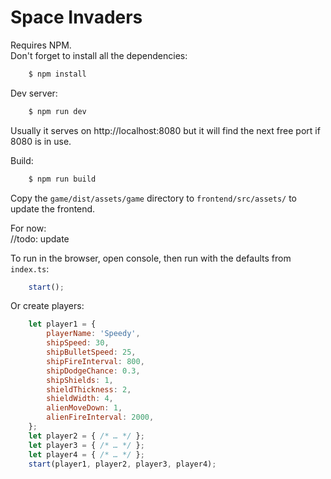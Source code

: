 # Space Invaders

Requires NPM.  
Don't forget to install all the dependencies:
```sh
    $ npm install
```

Dev server:
```sh
    $ npm run dev
```
Usually it serves on http://localhost:8080 but it will find the next free port if 8080 is in use.

Build:
```sh
    $ npm run build
```
Copy the `game/dist/assets/game` directory to `frontend/src/assets/` to update the frontend.


For now:  
//todo: update

To run in the browser, open console, then run with the defaults from `index.ts`:
```javascript
    start();
```

Or create players:
```javascript
    let player1 = {
        playerName: 'Speedy',
        shipSpeed: 30,
        shipBulletSpeed: 25,
        shipFireInterval: 800,
        shipDodgeChance: 0.3,
        shipShields: 1,
        shieldThickness: 2,
        shieldWidth: 4,
        alienMoveDown: 1,
        alienFireInterval: 2000,
    };
    let player2 = { /* … */ };
    let player3 = { /* … */ };
    let player4 = { /* … */ };
    start(player1, player2, player3, player4);
```